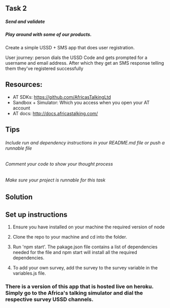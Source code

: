 ## Task 2
##### Send and validate
##### Play around with some of our products.

Create a simple USSD + SMS app that does user registration.

User journey: person dials the USSD Code and gets prompted for a username and email address. After which they get an SMS response telling them they've registered successfully

## Resources:
- AT SDKs: https://github.com/AfricasTalkingLtd
- Sandbox + Simulator: Which you access when you open your AT account
- AT docs: http://docs.africastalking.com/

## Tips
###### Include run and dependency instructions in your README.md file or push a runnable file
###### Comment your code to show your thought process
###### Make sure your project is runnable for this task     


## Solution

## Set up instructions

1. Ensure you have installed on your machine the required version of node

2. Clone the repo to your machine and cd into the folder.

3. Run 'npm start'. The pakage.json file contains a list of dependencies needed for the file and npm start will install all the required dependencies.

4. To add your own survey, add the survey to the survey variable in the variables.js file.


### There is a version of this app that is hosted live on heroku. Simply go to the Africa's talking simulator and dial the respective survey USSD channels.
